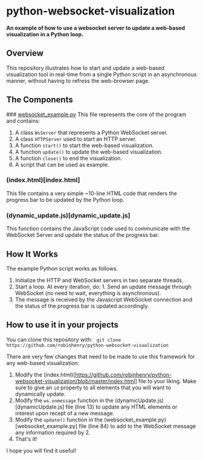 # python-websocket-visualization

**An example of how to use a websocket server to update a web-based visualization in a Python loop.**

## Overview
This repository illustrates how to start and update a web-based visualization tool in real-time from a single Python script in an asynchronous manner, 
without having to refress the web-browser page. 

## The Components

### [websocket_example.py](websocket_example.py)
This file represents the core of the program and contains:
  1. A class `WsServer` that represents a Python WebSocket server.
  2. A class `HTTPServer` used to start an HTTP server.
  3. A function `start()` to start the web-based visualization.
  4. A function `update()` to update the web-based visualization.
  5. A function `close()` to end the visualization.
  6. A script that can be used as example.

### (index.html)[index.html]
This file contains a very simple ~10-line HTML code that renders the progress bar to be updated by the Python loop.

### (dynamic_update.js)[dynamic_update.js]
This function contains the JavaScript code used to communicate with the WebSocket Server and update the status of the progress bar.

## How It Works
The example Python script works as follows.
  1. Initialize the HTTP and WebSocket servers in two separate threads.
  2. Start a loop. At every iteration, do:
    1. Send an update message through WebSocket (no need to wait, everything is asynchronous).
  3. The message is received by the Javascript WebSocket connection and the status of the progress bar is updated accordingly.
  
## How to use it in your projects
You can clone this repository with:
``` git clone https://github.com/robinhenry/python-websocket-visualization```

There are very few changes that need to be made to use this framework for any web-based visualization:
  1. Modify the (index.html)[https://github.com/robinhenry/python-websocket-visualization/blob/master/index.html] file to your liking. Make sure to give an `id` property to all elements that you will want to dynamically update.
  2. Modify the `ws.onmessage` function in the (dynamicUpdate.js)[dynamicUpdate.js] file (line 13) to update any HTML elements or interest upon recept of
  a new message.
  3. Modify the `update()` function in the (websocket_example.py)[websocket_example.py] file (line 84) to add to the WebSocket message any information 
  required by 2.
  4. That's it!
  
I hope you will find it useful!
